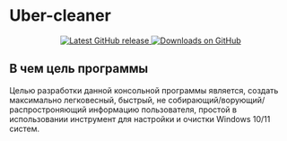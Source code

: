 # Uber-cleaner

<p align="center">
 
<a href="https://github.com/Vijorich/Uber-cleaner/releases//latest" target="_blank">
 <img alt="Latest GitHub release" src="https://img.shields.io/github/v/release/Vijorich/Uber-cleaner.svg" />
</a>
<a href="https://github.com/builtbybel/CleanmgrPlus/releases" target="_blank">
 <img alt="Downloads on GitHub" src="https://img.shields.io/github/downloads/Vijorich/Uber-cleaner/total.svg" />
</a>

</p>

## В чем цель программы
Целью разработки данной консольной программы является, создать максимально легковесный, быстрый, не собирающий/ворующий/распростроняющий информацию пользователя, простой в использовании инструмент для настройки и очистки Windows 10/11 систем.
